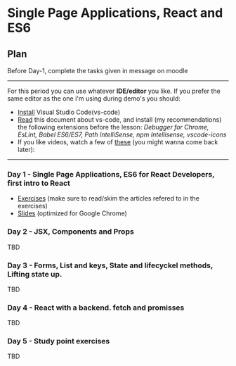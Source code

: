 # Single Page Applications, React and ES6

## Plan

Before Day-1, complete the tasks given in message on moodle

---
For this period you can use whatever **IDE/editor** you like. If you prefer the same editor as the one i'm using during demo's you should:
* [Install](https://code.visualstudio.com/download) Visual Studio Code(vs-code) 
* [Read](https://code.visualstudio.com/Docs/languages/javascript) this document about vs-code, and install (my recommendations) the following extensions before the lesson: 
 *Debugger for Chrome, EsLint, Babel ES6/ES7, Path IntelliSense, npm Intellisense, vscode-icons*
* If you like videos, watch a few of [these](https://code.visualstudio.com/docs/introvideos/overview) (you might wanna come back later):
---

### Day 1 - Single Page Applications, ES6 for React Developers, first intro to React

- [Exercises](https://docs.google.com/document/d/1ae7MtxCZaq8EhpiJJpVgGP-e3pKqOdlKBo_u2qnjWlc/edit?usp=sharing) (make sure to read/skim the articles refered to in the exercises)
- [Slides](http://slides.mydemos.dk/reactIntro/reactIntro.html) (optimized for Google Chrome)


### Day 2 - JSX, Components and Props
TBD
### Day 3 - Forms, List and keys, State and lifecyckel methods, Lifting state up.
TBD
### Day 4 - React with a backend. fetch and promisses
TBD
### Day 5 - Study point exercises
TBD
